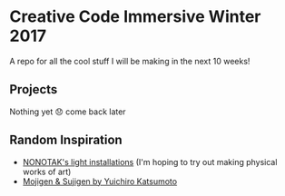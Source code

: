 # Creative Code Immersive Winter 2017

A repo for all the cool stuff I will be making in the next 10 weeks!

## Projects
Nothing yet :disappointed: come back later

## Random Inspiration
* [NONOTAK's light installations](http://www.nonotak.com/) (I'm hoping to try out making physical works of art)
* [Mojigen & Sujigen by Yuichiro Katsumoto](https://vimeo.com/194485354)
